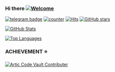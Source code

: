 ### Hi there [![Welcome](https://img.shields.io/badge/👋-WELCOME-brightgreen.svg?style=flat)](https://github.com/XDNiTRON)


[![telegram badge](https://img.shields.io/badge/XDNiTRON-30302f?style=flat&logo=telegram)](https://github.com/XDNiTRON)
[![counter](https://komarev.com/ghpvc/?username=XDNiTRON&style=flat)](https://github.com/XDNiTRON)
[![Hits](https://hits.seeyoufarm.com/api/count/incr/badge.svg?url=https://github.com/XDNiTRON/)](https://github.com/XDNiTRON)
[![GitHub stars](https://img.shields.io/github/stars/XDNiTRON?color=blue&style=flat)](https://github.com/XDNiTRON)

[![GitHub Stats](https://github-readme-stats.vercel.app/api?username=XDNiTRON&theme=vue&count_private=true&show_icons=true&cache_seconds=1800)](https://github.com/XDNiTRON)

[![Top Languages](https://github-readme-stats.vercel.app/api/top-langs/?username=XDNiTRON&layout=compact)](https://github.com/XDNiTRON)

### ACHIEVEMENT ⭐

[![Artic Code Vault Contributer](https://images.app.goo.gl/kBYPnXTRuD8pCE2p8)](https://github.com/XDNiTRON)


<!--
**NiTRONDC/NiTRONDC** is a ✨ _special_ ✨ repository because its `README.md` (this file) appears on your GitHub profile.

Here are some ideas to get you started:

- 🔭 I’m currently working on ...
- 🌱 I’m currently learning ...
- 👯 I’m looking to collaborate on ...
- 🤔 I’m looking for help with ...
- 💬 Ask me about ...
- 📫 How to reach me: ...
- 😄 Pronouns: ...
- ⚡ Fun fact: ...


